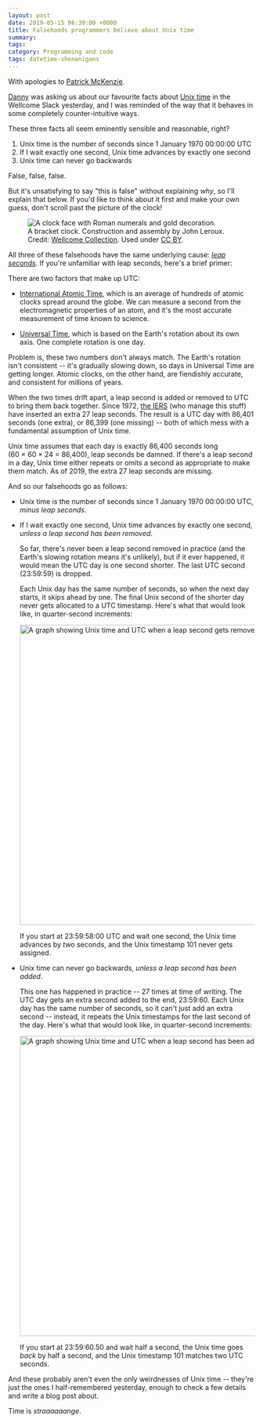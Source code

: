 ```yaml
---
layout: post
date: 2019-05-15 06:39:00 +0000
title: Falsehoods programmers believe about Unix time
summary:
tags:
category: Programming and code
tags: datetime-shenanigans
---
```


With apologies to [Patrick McKenzie].

[Danny] was asking us about our favourite facts about [Unix time] in the Wellcome Slack yesterday, and I was reminded of the way that it behaves in some completely counter-intuitive ways.

These three facts all seem eminently sensible and reasonable, right?

1.  Unix time is the number of seconds since 1 January 1970 00:00:00 UTC
2.  If I wait exactly one second, Unix time advances by exactly one second
3.  Unix time can never go backwards

False, false, false.

But it's unsatisfying to say "this is false" without explaining *why*, so I'll explain that below.
If you'd like to think about it first and make your own guess, don't scroll past the picture of the clock!

<figure>
  <img src="/images/2019/L0072180.jpg" alt="A clock face with Roman numerals and gold decoration.">
  <figcaption>
    A bracket clock.
    Construction and assembly by John Leroux.
    Credit: <a href="https://wellcomecollection.org/works/t8v9t648">Wellcome Collection</a>.
    Used under <a href="https://creativecommons.org/licenses/by/4.0/">CC&nbsp;BY</a>.
  </figcaption>
</figure>

All three of these falsehoods have the same underlying cause: *[leap seconds]*.
If you're unfamiliar with leap seconds, here's a brief primer:

There are two factors that make up UTC:

*   [International Atomic Time], which is an average of hundreds of atomic clocks spread around the globe.
    We can measure a second from the electromagnetic properties of an atom, and it's the most accurate measurement of time known to science.

*   [Universal Time], which is based on the Earth's rotation about its own axis.
    One complete rotation is one day.

Problem is, these two numbers don't always match.
The Earth's rotation isn't consistent -- it's gradually slowing down, so days in Universal Time are getting longer.
Atomic clocks, on the other hand, are fiendishly accurate, and consistent for millions of years.

When the two times drift apart, a leap second is added or removed to UTC to bring them back together.
Since 1972, [the IERS] \(who manage this stuff) have inserted an extra 27 leap seconds.
The result is a UTC day with 86,401 seconds (one extra), or 86,399 (one missing) -- both of which mess with a fundamental assumption of Unix time.

Unix time assumes that each day is exactly 86,400 seconds long (60&nbsp;&times;&nbsp;60&nbsp;&times;&nbsp;24&nbsp;=&nbsp;86,400), leap seconds be damned.
If there's a leap second in a day, Unix time either repeats or omits a second as appropriate to make them match.
As of 2019, the extra 27 leap seconds are missing.

And so our falsehoods go as follows:

*   Unix time is the number of seconds since 1 January 1970 00:00:00 UTC, *minus leap seconds*.

*   If I wait exactly one second, Unix time advances by exactly one second, *unless a leap second has been removed*.

    So far, there's never been a leap second removed in practice (and the Earth's slowing rotation means it's unlikely), but if it ever happened, it would mean the UTC day is one second shorter.
    The last UTC second (23:59:59) is dropped.

    Each Unix day has the same number of seconds, so when the next day starts, it skips ahead by one.
    The final Unix second of the shorter day never gets allocated to a UTC timestamp.
    Here's what that would look like, in quarter-second increments:

    <img src="/images/2019/unix_time_skips_forwards.png" style="width: 612px;" alt="A graph showing Unix time and UTC when a leap second gets removed.">

    If you start at 23:59:58:00 UTC and wait one second, the Unix time advances by *two* seconds, and the Unix timestamp 101 never gets assigned.

*   Unix time can never go backwards, *unless a leap second has been added*.

    This one has happened in practice -- 27 times at time of writing.
    The UTC day gets an extra second added to the end, 23:59:60.
    Each Unix day has the same number of seconds, so it can't just add an extra second -- instead, it repeats the Unix timestamps for the last second of the day.
    Here's what that would look like, in quarter-second increments:

    <img src="/images/2019/unix_time_goes_backwards.png" style="width: 612px;" alt="A graph showing Unix time and UTC when a leap second has been added.">

    If you start at 23:59:60.50 and wait half a second, the Unix time goes *back* by half a second, and the Unix timestamp 101 matches two UTC seconds.

And these probably aren't even the only weirdnesses of Unix time -- they're just the ones I half-remembered yesterday, enough to check a few details and write a blog post about.

Time is *straaaaaange*.

[Patrick McKenzie]: https://www.kalzumeus.com/2010/06/17/falsehoods-programmers-believe-about-names/
[Danny]: https://twitter.com/dannybirchall
[Unix time]: https://en.wikipedia.org/wiki/Unix_time
[leap seconds]: https://en.wikipedia.org/wiki/Leap_second
[International Atomic Time]: https://en.wikipedia.org/wiki/International_Atomic_Time
[Universal Time]: https://en.wikipedia.org/wiki/Universal_Time
[the IERS]: https://en.wikipedia.org/wiki/International_Earth_Rotation_and_Reference_Systems_Service
